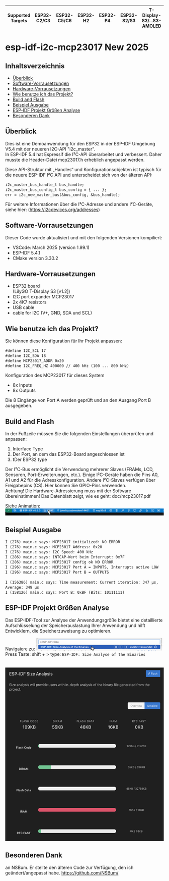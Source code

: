 | Supported Targets | ESP32-C2/C3 | ESP32-C5/C6 | ESP32-H2 | ESP32-P4 | ESP32-S2/S3 | T-Display-S3/...S3-AMOLED |
| ----------------- |  ---------- | ----------- | -------- | -------- | ----------- | ------------------------- |
# esp-idf-i2c-mcp23017 New 2025
## Inhaltsverzeichnis
- [Überblick](#überblick)
- [Software-Vorrausetzungen](#software-vorrausetzungen)
- [Hardware-Vorrausetzungen](#hardware-vorrausetzungen)
- [Wie benutze ich das Projekt?](#wie-benutze-ich-das-projekt)
- [Build and Flash](#build-and-flash)
- [Beispiel Ausgabe](#beispiel-ausgabe)
- [ESP-IDF Projekt Größen Analyse](#esp-idf-projekt-größen-analyse)
- [Besonderen Dank](#besonderen-dank)

## Überblick
Dies ist eine Demoanwendung für den ESP32 in der ESP-IDF Umgebung V5.4 mit der neueren I2C-API "i2c_master".<br>
In ESP-IDF 5.4 hat Espressif die I²C-API überarbeitet und verbessert. Daher musste die Header-Datei mcp23017.h erheblich angepasst werden.

Diese API-Struktur mit „Handles“ und Konfigurationsobjekten ist typisch für die neuere ESP-IDF I²C API und unterscheidet sich von der älteren API:
```
i2c_master_bus_handle_t bus_handle;
i2c_master_bus_config_t bus_config = { ... };
err = i2c_new_master_bus(&bus_config, &bus_handle);
```
Für weitere Informationen über die I²C-Adresse und andere I²C-Geräte, siehe hier:
(https://i2cdevices.org/addresses)

## Software-Vorrausetzungen
Dieser Code wurde aktualisiert und mit den folgenden Versionen kompiliert:
- VSCode: March 2025 (version 1.99.1)
- ESP-IDF 5.4.1
- CMake version 3.30.2

## Hardware-Vorrausetzungen
- ESP32 board<br> (LilyGO T-Display S3 [v1.2])
- I2C port expander MCP23017<br>
- 2x 4K7 resistors<br>
- USB cable<br>
- cable for I2C (V+, GND, SDA und SCL)

## Wie benutze ich das Projekt?
Sie können diese Konfiguration für Ihr Projekt anpassen:
```
#define I2C_SCL 17
#define I2C_SDA 18
#define MCP23017_ADDR 0x20
#define I2C_FREQ_HZ 400000 // 400 kHz (100 ... 800 kHz)
```
Konfiguration des MCP23017 für dieses System
- 8x Inputs
- 8x Outputs

Die 8 Eingänge von Port A werden geprüft und an den Ausgang Port B ausgegeben.

## Build and Flash

In der Fußzeile müssen Sie die folgenden Einstellungen überprüfen und anpassen:
1. Interface Type
2. Der Port, an dem das ESP32-Board angeschlossen ist
3. tDer ESP32 type

Der I²C-Bus ermöglicht die Verwendung mehrerer Slaves (FRAMs, LCD, Sensoren, Port-Erweiterungen, etc.).
Einige I²C-Geräte haben die Pins A0, A1 und A2 für die Adresskonfiguration. Andere I²C-Slaves verfügen über Freigabepins (CS). Hier können Sie GPIO-Pins verwenden.<br>
Achtung! Die Hardware-Adressierung muss mit der Software übereinstimmen!
Das Datenblatt zeigt, wie es geht: doc/mcp23017.pdf

Siehe Animation:
![fusszeile.gif](doc/fusszeile.gif)

## Beispiel Ausgabe
```
I (276) main.c says: MCP23017 initialized: NO ERROR
I (276) main.c says: MCP23017 Address: 0x20
I (276) main.c says: I2C Speed: 400 kHz
I (286) main.c says: INTCAP-Wert beim Interrupt: 0x7F
I (286) main.c says: MCP23017 config ok NO ERROR
I (296) main.c says: MCP23017 Port A = INPUTS, Interrupts active LOW
I (296) main.c says: MCP23017 Port B = OUTPUTS

I (156386) main.c says: Time measurement: Current iteration: 347 µs, Average: 349 µs
I (158126) main.c says: Port B: 0xBF (Bits: 10111111)
```

## ESP-IDF Projekt Größen Analyse

Das ESP-IDF-Tool zur Analyse der Anwendungsgröße bietet eine detaillierte Aufschlüsselung der Speicherauslastung Ihrer Anwendung und hilft Entwicklern, die Speicherzuweisung zu optimieren.<br>

Navigaiere zu:
<img src="doc/ESP-IDF_ Size.gif" alt="doc/ESP-IDF_ Size.gif" width="400" height="40"><br>
Press Taste: shift + >  type: `ESP-IDF: Size Analyse of the Binaries`<br>
<br>
<br>
<img src="doc/esp-idf-size-analysis.png" alt="doc/esp-idf-size-analysis.png"
width="600" height="550">


## Besonderen Dank
an NSBum. Er stellte den älteren Code zur Verfügung, den ich geändert/angepasst habe.
https://github.com/NSBum/
